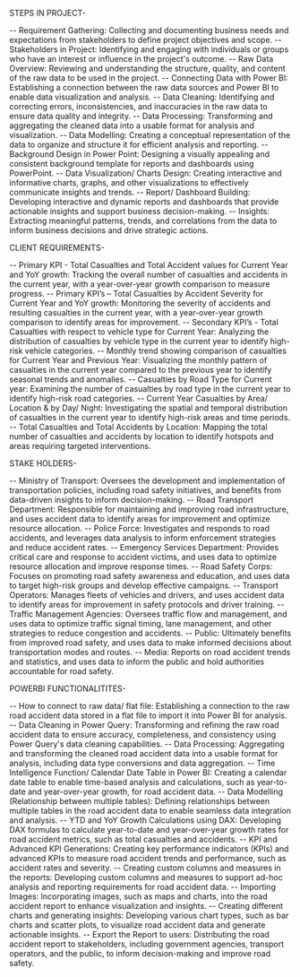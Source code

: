 STEPS IN PROJECT-

-- Requirement Gathering: Collecting and documenting business needs and expectations from stakeholders to define project objectives and scope. 
-- Stakeholders in Project: Identifying and engaging with individuals or groups who have an interest or influence in the project's outcome.
-- Raw Data Overview: Reviewing and understanding the structure, quality, and content of the raw data to be used in the project. 
-- Connecting Data with Power BI: Establishing a connection between the raw data sources and Power BI to enable data visualization and analysis.
-- Data Cleaning: Identifying and correcting errors, inconsistencies, and inaccuracies in the raw data to ensure data quality and integrity.
-- Data Processing: Transforming and aggregating the cleaned data into a usable format for analysis and visualization.
-- Data Modelling: Creating a conceptual representation of the data to organize and structure it for efficient analysis and reporting. 
-- Background Design in Power Point: Designing a visually appealing and consistent background template for reports and dashboards using PowerPoint.
-- Data Visualization/ Charts Design: Creating interactive and informative charts, graphs, and other visualizations to effectively communicate insights and trends. 
-- Report/ Dashboard Building: Developing interactive and dynamic reports and dashboards that provide actionable insights and support business decision-making. 
-- Insights: Extracting meaningful patterns, trends, and correlations from the data to inform business decisions and drive strategic actions.

CLIENT REQUIREMENTS-

-- Primary KPI - Total Casualties and Total Accident values for Current Year and YoY growth: Tracking the overall number of casualties and accidents in the current year, with a year-over-year growth comparison to measure progress. 
-- Primary KPI’s – Total Casualties by Accident Severity for Current Year and YoY growth: Monitoring the severity of accidents and resulting casualties in the current year, with a year-over-year growth comparison to identify areas for improvement.
-- Secondary KPI’s - Total Casualties with respect to vehicle type for Current Year: Analyzing the distribution of casualties by vehicle type in the current year to identify high-risk vehicle categories.
-- Monthly trend showing comparison of casualties for Current Year and Previous Year: Visualizing the monthly pattern of casualties in the current year compared to the previous year to identify seasonal trends and anomalies.
-- Casualties by Road Type for Current year: Examining the number of casualties by road type in the current year to identify high-risk road categories. 
-- Current Year Casualties by Area/ Location & by Day/ Night: Investigating the spatial and temporal distribution of casualties in the current year to identify high-risk areas and time periods. 
-- Total Casualties and Total Accidents by Location: Mapping the total number of casualties and accidents by location to identify hotspots and areas requiring targeted interventions.

STAKE HOLDERS-

-- Ministry of Transport: Oversees the development and implementation of transportation policies, including road safety initiatives, and benefits from data-driven insights to inform decision-making. 
-- Road Transport Department: Responsible for maintaining and improving road infrastructure, and uses accident data to identify areas for improvement and optimize resource allocation.
-- Police Force: Investigates and responds to road accidents, and leverages data analysis to inform enforcement strategies and reduce accident rates. 
-- Emergency Services Department: Provides critical care and response to accident victims, and uses data to optimize resource allocation and improve response times. 
-- Road Safety Corps: Focuses on promoting road safety awareness and education, and uses data to target high-risk groups and develop effective campaigns. 
-- Transport Operators: Manages fleets of vehicles and drivers, and uses accident data to identify areas for improvement in safety protocols and driver training. 
-- Traffic Management Agencies: Oversees traffic flow and management, and uses data to optimize traffic signal timing, lane management, and other strategies to reduce congestion and accidents. 
-- Public: Ultimately benefits from improved road safety, and uses data to make informed decisions about transportation modes and routes. 
-- Media: Reports on road accident trends and statistics, and uses data to inform the public and hold authorities accountable for road safety.

POWERBI FUNCTIONALITITES-

-- How to connect to raw data/ flat file: Establishing a connection to the raw road accident data stored in a flat file to import it into Power BI for analysis.
-- Data Cleaning in Power Query: Transforming and refining the raw road accident data to ensure accuracy, completeness, and consistency using Power Query's data cleaning capabilities. 
-- Data Processing: Aggregating and transforming the cleaned road accident data into a usable format for analysis, including data type conversions and data aggregation.
-- Time Intelligence Function/ Calendar Date Table in Power BI: Creating a calendar date table to enable time-based analysis and calculations, such as year-to-date and year-over-year growth, for road accident data.
-- Data Modelling (Relationship between multiple tables): Defining relationships between multiple tables in the road accident data to enable seamless data integration and analysis. 
-- YTD and YoY Growth Calculations using DAX: Developing DAX formulas to calculate year-to-date and year-over-year growth rates for road accident metrics, such as total casualties and accidents. 
-- KPI and Advanced KPI Generations: Creating key performance indicators (KPIs) and advanced KPIs to measure road accident trends and performance, such as accident rates and severity.
-- Creating custom columns and measures in the reports: Developing custom columns and measures to support ad-hoc analysis and reporting requirements for road accident data.
-- Importing Images: Incorporating images, such as maps and charts, into the road accident report to enhance visualization and insights.
-- Creating different charts and generating insights: Developing various chart types, such as bar charts and scatter plots, to visualize road accident data and generate actionable insights.
-- Export the Report to users: Distributing the road accident report to stakeholders, including government agencies, transport operators, and the public, to inform decision-making and improve road safety.
